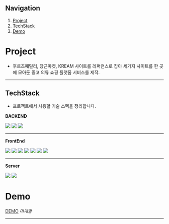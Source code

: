 ## Navigation

1. [Project](#Project)
2. [TechStack](#TechStack)
3. [Demo](#demo)

# Project

- 후르츠패밀리, 당근마켓, KREAM 사이트를 레퍼런스로 잡아 세가지 사이트를 한 곳에 모아둔 중고 의류 쇼핑 플랫폼 서비스를 제작.

<!-- ## Info
- 미니멀한 디자인을 래퍼런스 삼았으며, 깔끔하고 색감으로 포인트되는 부분을 주고 싶어 어떠한 Action을 줄 수 있는 Tag의 Background color를 메인컬러로 통일하였으며, 메인 컬러가 포인트 되게 작업 하였슶니다. -->

---

## TechStack

- 프로젝트에서 사용할 기술 스텍을 정리합니다.

**BACKEND**

<img src="https://img.shields.io/badge/JAVA-007396?style=for-the-badge&logo=java&logoColor=white">
<img src="https://img.shields.io/badge/Spring-6DB33F?style=for-the-badge&logo=Spring&logoColor=white">
<img src="https://img.shields.io/badge/mysql-4479A1?style=for-the-badge&logo=mysql&logoColor=white">

---

**FrontEnd**

<img src="https://img.shields.io/badge/html-E34F26?style=for-the-badge&logo=html5&logoColor=white">
<img src="https://img.shields.io/badge/css-1572B6?style=for-the-badge&logo=css3&logoColor=white">
<img src="https://img.shields.io/badge/javascript-F7DF1E?style=for-the-badge&logo=javascript&logoColor=black">
<img src="https://img.shields.io/badge/react-61DAFB?style=for-the-badge&logo=react&logoColor=black">
<img src="https://img.shields.io/badge/typescript-3178C6?style=for-the-badge&logo=typescript&logoColor=white">
<img src="https://img.shields.io/badge/next-000000?style=for-the-badge&logo=next.js&logoColor=white">
<img src="https://img.shields.io/badge/netlify-5FADB9?style=for-the-badge&logo=netlify&logoColor=white">

---

**Server**

<img src="https://img.shields.io/badge/jenkins-E34F26?style=for-the-badge&logo=jenkins&logoColor=white">
<img src="https://img.shields.io/badge/AWS-007396?style=for-the-badge&logo=amazon&logoColor=white">

# Demo <a id="demo">

[DEMO](#Project) _미개발_

---
